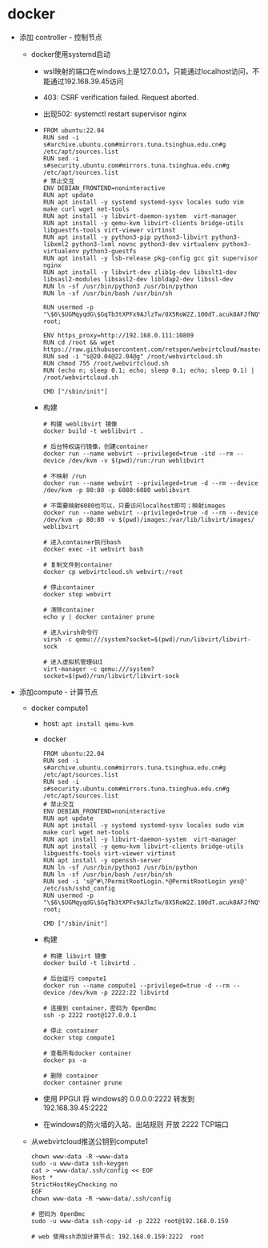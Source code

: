 # docker
- 添加 controller - 控制节点
  
    - docker使用systemd启动
    
        - wsl映射的端口在windows上是127.0.0.1，只能通过localhost访问，不能通过192.168.39.45访问
    
        - 403: CSRF verification failed. Request aborted.
    
        - 出现502: systemctl restart supervisor nginx
    
        - ```shell
          FROM ubuntu:22.04
          RUN sed -i s#archive.ubuntu.com#mirrors.tuna.tsinghua.edu.cn#g /etc/apt/sources.list
          RUN sed -i s#security.ubuntu.com#mirrors.tuna.tsinghua.edu.cn#g /etc/apt/sources.list
          # 禁止交互
          ENV DEBIAN_FRONTEND=noninteractive
          RUN apt update
          RUN apt install -y systemd systemd-sysv locales sudo vim make curl wget net-tools
          RUN apt install -y libvirt-daemon-system  virt-manager
          RUN apt install -y qemu-kvm libvirt-clients bridge-utils libguestfs-tools virt-viewer virtinst
          RUN apt install -y python3-pip python3-libvirt python3-libxml2 python3-lxml novnc python3-dev virtualenv python3-virtualenv python3-guestfs
          RUN apt install -y lsb-release pkg-config gcc git supervisor nginx
          RUN apt install -y libvirt-dev zlib1g-dev libxslt1-dev libsasl2-modules libsasl2-dev libldap2-dev libssl-dev
          RUN ln -sf /usr/bin/python3 /usr/bin/python
          RUN ln -sf /usr/bin/bash /usr/bin/sh
          
          RUN usermod -p "\$6\$UGMqyqdG\$GqTb3tXPFx9AJlzTw/8X5RoW2Z.100dT.acuk8AFJfNQYr.ZRL8itMIgLqsdq46RNHgiv78XayOSl.IbR4DFU." root;
          
          ENV https_proxy=http://192.168.0.111:10809
          RUN cd /root && wget https://raw.githubusercontent.com/retspen/webvirtcloud/master/webvirtcloud.sh
          RUN sed -i "s@20.04@22.04@g" /root/webvirtcloud.sh
          RUN chmod 755 /root/webvirtcloud.sh
          RUN (echo n; sleep 0.1; echo; sleep 0.1; echo; sleep 0.1) | /root/webvirtcloud.sh
          
          CMD ["/sbin/init"]
          ```
        
        - 构建
        
          ```shell
          # 构建 weblibvirt 镜像
          docker build -t weblibvirt .
          
          # 后台特权运行镜像，创建container
          docker run --name webvirt --privileged=true -itd --rm --device /dev/kvm -v $(pwd)/run:/run weblibvirt
          
          # 不映射 /run
          docker run --name webvirt --privileged=true -d --rm --device /dev/kvm -p 80:80 -p 6080:6080 weblibvirt
          
          # 不需要映射6080也可以，只要访问localhost即可；映射images
          docker run --name webvirt --privileged=true -d --rm --device /dev/kvm -p 80:80 -v $(pwd)/images:/var/lib/libvirt/images/ weblibvirt
          
          # 进入container执行bash
          docker exec -it webvirt bash
          
          # 复制文件到container
          docker cp webvirtcloud.sh webvirt:/root
          
          # 停止container
          docker stop webvirt
          
          # 清除container
          echo y | docker container prune
          
          # 进入virsh命令行
          virsh -c qemu:///system?socket=$(pwd)/run/libvirt/libvirt-sock
          
          # 进入虚拟机管理GUI
          virt-manager -c qemu:///system?socket=$(pwd)/run/libvirt/libvirt-sock
          ```
    
- 添加compute - 计算节点

  - docker compute1

      - host: `apt install qemu-kvm`

      - docker

          ```shell
          FROM ubuntu:22.04
          RUN sed -i s#archive.ubuntu.com#mirrors.tuna.tsinghua.edu.cn#g /etc/apt/sources.list
          RUN sed -i s#security.ubuntu.com#mirrors.tuna.tsinghua.edu.cn#g /etc/apt/sources.list
          # 禁止交互
          ENV DEBIAN_FRONTEND=noninteractive
          RUN apt update
          RUN apt install -y systemd systemd-sysv locales sudo vim make curl wget net-tools
          RUN apt install -y libvirt-daemon-system  virt-manager
          RUN apt install -y qemu-kvm libvirt-clients bridge-utils libguestfs-tools virt-viewer virtinst
          RUN apt install -y openssh-server
          RUN ln -sf /usr/bin/python3 /usr/bin/python
          RUN ln -sf /usr/bin/bash /usr/bin/sh
          RUN sed -i 's@^#\?PermitRootLogin.*@PermitRootLogin yes@' /etc/ssh/sshd_config
          RUN usermod -p "\$6\$UGMqyqdG\$GqTb3tXPFx9AJlzTw/8X5RoW2Z.100dT.acuk8AFJfNQYr.ZRL8itMIgLqsdq46RNHgiv78XayOSl.IbR4DFU." root;
          
          CMD ["/sbin/init"]
          ```
      
      - 构建
      
          ```shell
          # 构建 libvirt 镜像
          docker build -t libvirtd .
          
          # 后台运行 compute1
          docker run --name compute1 --privileged=true -d --rm --device /dev/kvm -p 2222:22 libvirtd
          
          # 连接到 container，密码为 0penBmc
          ssh -p 2222 root@127.0.0.1
          
          # 停止 container
          docker stop compute1
          
          # 查看所有docker container
          docker ps -a
          
          # 删除 container
          docker container prune
          ```
      
      - 使用 PPGUI 将 windows的 0.0.0.0:2222 转发到 192.168.39.45:2222
      
      - 在windows的防火墙的入站、出站规则 开放 2222 TCP端口
      
  - 从webvirtcloud推送公钥到compute1

      ```shell
      chown www-data -R ~www-data
      sudo -u www-data ssh-keygen
      cat > ~www-data/.ssh/config << EOF
      Host *
      StrictHostKeyChecking no
      EOF
      chown www-data -R ~www-data/.ssh/config
      
      # 密码为 0penBmc
      sudo -u www-data ssh-copy-id -p 2222 root@192.168.0.159
      
      # web 使用ssh添加计算节点: 192.168.0.159:2222  root
      ```

  
